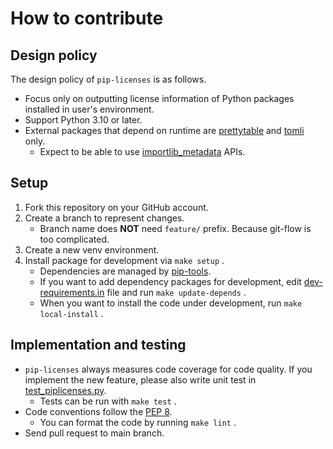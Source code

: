 # How to contribute

## Design policy

The design policy of `pip-licenses` is as follows.

* Focus only on outputting license information of Python packages installed in user's environment.
* Support Python 3.10 or later.
* External packages that depend on runtime are [prettytable](https://pypi.org/project/prettytable/) and [tomli](https://pypi.org/project/tomli/) only.
    * Expect to be able to use [importlib\_metadata](https://importlib_metadata.readthedocs.io/) APIs.

## Setup

1. Fork this repository on your GitHub account.
2. Create a branch to represent changes.
    * Branch name does **NOT** need `feature/` prefix. Because git-flow is too complicated.
3. Create a new venv environment.
4. Install package for development via `make setup` .
    * Dependencies are managed by [pip-tools](https://pypi.org/project/pip-tools/).
    * If you want to add dependency packages for development, edit [dev-requirements.in](https://github.com/ansys/pip-licenses/blob/main/dev-requirements.in) file and run `make update-depends` .
    * When you want to install the code under development, run `make local-install` .

## Implementation and testing

* `pip-licenses` always measures code coverage for code quality. If you implement the new feature, please also write unit test in [test\_piplicenses.py](https://github.com/ansys/pip-licenses/blob/main/test_piplicenses.py).
    * Tests can be run with `make test` .
* Code conventions follow the [PEP 8](https://www.python.org/dev/peps/pep-0008/).
    * You can format the code by running `make lint` .
* Send pull request to main branch.
